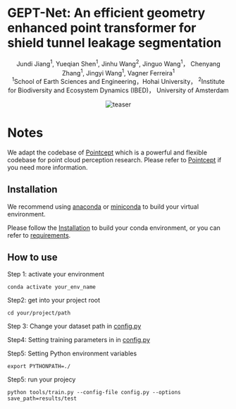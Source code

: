 # GEPT-Net: An efficient geometry enhanced point transformer for shield tunnel leakage segmentation
<div align="center">
Jundi Jiang</a><sup>1</sup>, Yueqian Shen</a><sup>1</sup>, Jinhu Wang</a><sup>2</sup>, Jinguo Wang</a><sup>1</sup>， Chenyang Zhang</a><sup>1</sup>, Jingyi Wang</a><sup>1</sup>, Vagner Ferreira</a><sup>1</sup>

<div align="center">
</a><sup>1</sup>School of Earth Sciences and Engineering，Hohai University， </a><sup>2</sup>Institute for Biodiversity and Ecosystem Dynamics (IBED)， University of Amsterdam

![teaser](./doc/GEPT-Net.png)

<div align="left">

# Notes 	
<div align="left">
  
We adapt the codebase of [Pointcept](https://github.com/Pointcept/Pointcept) which  is a powerful and flexible codebase for point cloud perception research. Please refer to [Pointcept](https://github.com/Pointcept/Pointcept) if you need more information.

## Installation
We recommend using [anaconda](https://www.anaconda.com/) or [miniconda](https://docs.anaconda.com/miniconda/) to build your virtual environment.

Please follow the [Installation](https://github.com/Pointcept/Pointcept/tree/main#installation) to build your conda environment, or you can refer to [requirements](./requirements.txt).

## How to use
Step 1: activate your environment
```
conda activate your_env_name
```
Step2: get into your project root
```
cd your/project/path
```
Step 3: Change your dataset path in [config.py](https://github.com/jdjiang312/GEPT-Net/blob/3f6f1d7c671f322ccce63de34dccf6864c6a8760/config.py#L71)

Step4: Setting training parameters in in [config.py](https://github.com/jdjiang312/GEPT-Net/blob/3f6f1d7c671f322ccce63de34dccf6864c6a8760/config.py)

Step5: Setting Python environment variables
```
export PYTHONPATH=./
```
Step5: run your projecy
```
python tools/train.py --config-file config.py --options save_path=results/test
```
